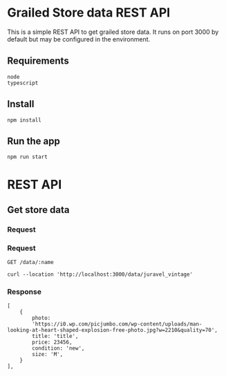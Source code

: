# Grailed Store data REST API

This is a simple REST API to get grailed store data. It runs on port 3000 by default but may be configured in the environment.

## Requirements

    node
    typescript

## Install

    npm install

## Run the app

    npm run start

# REST API

## Get store data

### Request

### Request

`GET /data/:name`

    curl --location 'http://localhost:3000/data/juravel_vintage'

### Response

```
[
    {
        photo:
        'https://i0.wp.com/picjumbo.com/wp-content/uploads/man-looking-at-heart-shaped-explosion-free-photo.jpg?w=2210&quality=70',
        title: 'title',
        price: 23456,
        condition: 'new',
        size: 'M',
    }
],
```
